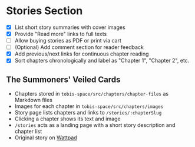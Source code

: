 # Stories Section

- [x] List short story summaries with cover images
- [x] Provide "Read more" links to full texts
- [ ] Allow buying stories as PDF or print via cart
- [ ] (Optional) Add comment section for reader feedback
- [x] Add previous/next links for continuous chapter reading
- [x] Sort chapters chronologically and label as "Chapter 1", "Chapter 2", etc.

## The Summoners' Veiled Cards

- Chapters stored in `tobis-space/src/chapters/chapter-files` as Markdown files
- Images for each chapter in `tobis-space/src/chapters/images`
- Story page lists chapters and links to `/stories/:chapterSlug`
- Clicking a chapter shows its text and image
- `/stories` acts as a landing page with a short story description and chapter list
- Original story on [Wattpad](https://www.wattpad.com/1528766096-the-summoners%27-veiled-cards-chapter-1-the-fire-in)
